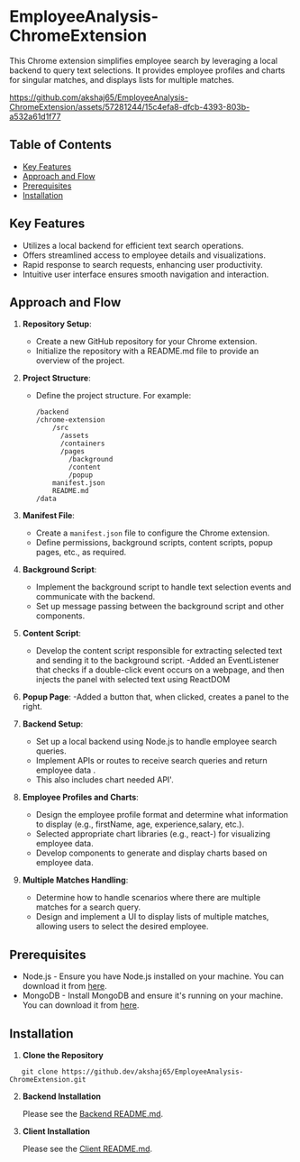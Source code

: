 # EmployeeAnalysis-ChromeExtension

This Chrome extension simplifies employee search by leveraging a local backend to query text selections. It provides  employee profiles and charts for singular matches, and displays lists for multiple matches.

https://github.com/akshaj65/EmployeeAnalysis-ChromeExtension/assets/57281244/15c4efa8-dfcb-4393-803b-a532a61d1f77

## Table of Contents

- [Key Features](#key-features)
- [Approach and Flow](#approach-and-flow)
- [Prerequisites](#prerequisites)
- [Installation](#installation)

## Key Features
    
  - Utilizes a local backend for efficient text search operations.
  - Offers streamlined access to employee details and visualizations.
  - Rapid response to search requests, enhancing user productivity.
  - Intuitive user interface ensures smooth navigation and interaction.


## Approach and Flow

1. **Repository Setup**:
    - Create a new GitHub repository for your Chrome extension.
    - Initialize the repository with a README.md file to provide an overview of the project.

2. **Project Structure**:
    - Define the project structure. For example:
        ```
        /backend
        /chrome-extension
            /src
              /assets
              /containers
              /pages
                /background
                /content
                /popup
            manifest.json
            README.md
        /data
        ```

3. **Manifest File**:
    - Create a `manifest.json` file to configure the Chrome extension.
    - Define permissions, background scripts, content scripts, popup pages, etc., as required.

4. **Background Script**:
    - Implement the background script to handle text selection events and communicate with the backend.
    - Set up message passing between the background script and other components.

5. **Content Script**:
    - Develop the content script responsible for extracting selected text and sending it to the background script.
    -Added an EventListener that checks if a double-click event occurs on a webpage, and then injects the panel with selected text using ReactDOM
6. **Popup Page**:
    -Added a button that, when clicked, creates a panel to the right.
7. **Backend Setup**:
    - Set up a local backend  using Node.js to handle employee search queries.
    - Implement APIs or routes to receive search queries and return employee data .
    - This also includes chart needed API'.

8. **Employee Profiles and Charts**:
    - Design the employee profile format and determine what information to display (e.g., firstName, age, experience,salary, etc.).
    - Selected appropriate chart libraries (e.g., react-) for visualizing employee data.
    - Develop components to generate and display charts based on employee data.

9. **Multiple Matches Handling**:
    - Determine how to handle scenarios where there are multiple matches for a search query.
    - Design and implement a UI to display lists of multiple matches, allowing users to select the desired employee.



## Prerequisites

- Node.js - Ensure you have Node.js installed on your machine. You can download it from [here](https://nodejs.org/en/download/).
- MongoDB - Install MongoDB and ensure it's running on your machine. You can download it from [here](https://www.mongodb.com/try/download/community).

## Installation

1. **Clone the Repository**

```
   git clone https://github.dev/akshaj65/EmployeeAnalysis-ChromeExtension.git
```

2. **Backend Installation**

    Please see the [Backend README.md](./backend/README.md).

2. **Client Installation**

    Please see the [Client README.md](./chrome-extension-react/README.md).

